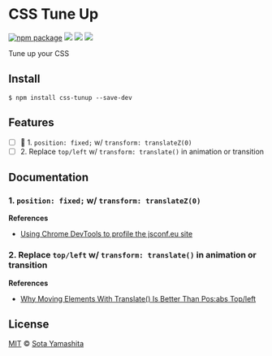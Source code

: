 # CSS Tune Up

[![npm package][npm-badge]][npm-pkg-link]
[![][dl-badge]][npm-pkg-link]
[![][travis-badge]][travis-link]
[![][mit-badge]][mit]

Tune up your CSS

## Install

```
$ npm install css-tunup --save-dev
```

## Features

* [ ] :construction: 1\. `position: fixed;` w/ `transform: translateZ(0)`
* [ ] 2\. Replace `top/left` w/ `transform: translate()` in animation or transition

## Documentation

### 1. `position: fixed;` w/ `transform: translateZ(0)`

**References**

* [Using Chrome DevTools to profile the jsconf.eu site][1.1]

### 2. Replace `top/left` w/ `transform: translate()` in animation or transition

**References**

* [Why Moving Elements With Translate() Is Better Than Pos:abs Top/left][2.1]


<!-- Links -->
[1.1]: https://www.youtube.com/watch?v=QU1JAW5LRKU
[2.1]: http://www.paulirish.com/2012/why-moving-elements-with-translate-is-better-than-posabs-topleft/


## License

[MIT][mit] © [Sota Yamashita][me]

[mit]:            https://github.com/sotayamashita/bdash/blob/master/LICENSE
[mit-badge]:      https://img.shields.io/github/license/sotayamashita/css-tuneup.svg?style=flat-square
[npm-pkg-link]:   https://www.npmjs.org/package/css-tuneup
[npm-badge]:      https://img.shields.io/npm/v/css-tuneup.svg?style=flat-square
[dl-badge]:       http://img.shields.io/npm/dm/css-tuneup.svg?style=flat-square
[travis-badge]:   https://img.shields.io/travis/sotayamashita/css-tuneup.svg?style=flat-square
[travis-link]:    https://travis-ci.org/sotayamashita/css-tuneup
[me]:             https://github.com/sotayamashita

